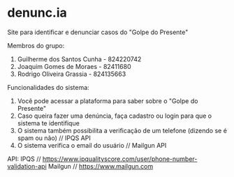 # denunc.ia
Site para identificar e denunciar casos do "Golpe do Presente"

Membros do grupo:
1. Guilherme dos Santos Cunha - 824220742
2. Joaquim Gomes de Moraes - 82411680
3. Rodrigo Oliveira Grassia - 824135663

Funcionalidades do sistema:
1. Você pode acessar a plataforma para saber sobre o "Golpe do Presente"
2. Caso queira fazer uma denúncia, faça cadastro ou login para que o sistema te identifique
3. O sistema também possibilita a verificação de um telefone (dizendo se é spam ou não) // IPQS API
4. O sistema verifica o email do usuário // Mailgun API

API:
IPQS // https://www.ipqualityscore.com/user/phone-number-validation-api
Mailgun // https://www.mailgun.com
